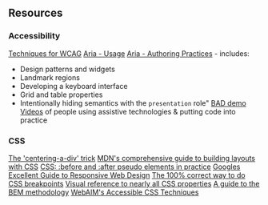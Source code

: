 ## Resources

### Accessibility
[Techniques for WCAG](https://www.w3.org/TR/WCAG20-TECHS/)
[Aria - Usage](https://www.w3.org/TR/wai-aria/usage)
[Aria - Authoring Practices](https://www.w3.org/TR/wai-aria-practices/) - includes:
  + Design patterns and widgets
  + Landmark regions
  + Developing a keyboard interface
  + Grid and table properties
  + Intentionally hiding semantics with the `presentation` role"
[BAD demo](https://www.w3.org/WAI/demos/bad/Overview.html)
[Videos](http://www.uiaccess.com/accessucd/resources_videos.html#screen_readers) of people using assistive technologies & putting code into practice

### CSS
[The 'centering-a-div' trick](https://css-tricks.com/centering-percentage-widthheight-elements/)
[MDN's comprehensive guide to building layouts with CSS](https://developer.mozilla.org/en-US/docs/Learn/CSS/CSS_layout)
[CSS: :before and :after pseudo elements in practice](http://krasimirtsonev.com/blog/article/CSS-before-and-after-pseudo-elements-in-practice)
[Googles Excellent Guide to Responsive Web Design](https://developers.google.com/web/fundamentals/design-and-ui/responsive/)
[The 100% correct way to do CSS breakpoints](https://medium.freecodecamp.com/the-100-correct-way-to-do-css-breakpoints-88d6a5ba1862#.3egrq5nf3)
[Visual reference to nearly all CSS properties](http://cssreference.io/)
[A guide to the BEM methodology](http://getbem.com/introduction/)
[WebAIM's Accessible CSS Techniques](http://webaim.org/techniques/css/)
